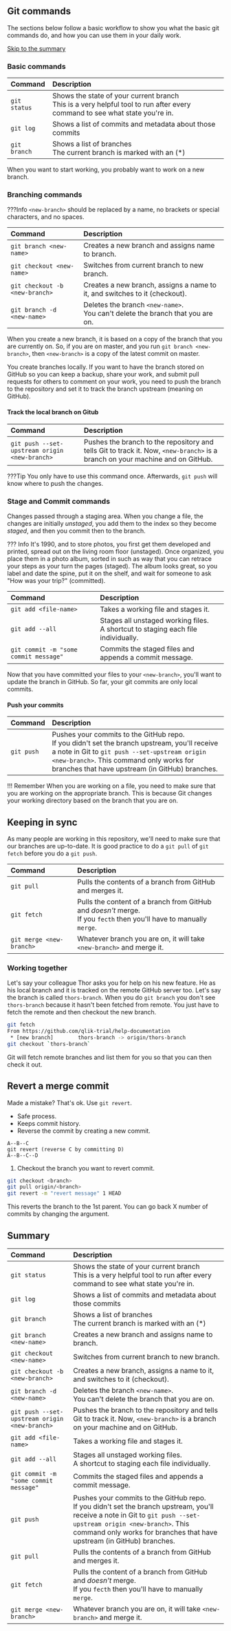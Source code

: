 ## Git commands

The sections below follow a basic workflow to show you what the basic git commands do, and how you can use them in your daily work.

[Skip to the summary](#summary)

### Basic commands

|Command | Description |
|:-------| :---------- |
|`git status`|Shows the state of your current branch </br> This is a very helpful tool to run after every command to see what state you're in.|
|`git log` | Shows a list of commits and metadata about those commits|
|`git branch` | Shows a list of branches</br>The current branch is marked with an (*)|

When you want to start working, you probably want to work on a new branch.

### Branching commands

???Info
    `<new-branch>` should be replaced by a name, no brackets or special characters, and no spaces.

|Command | Description |
|:-------| :---------- |
|`git branch <new-name>`| Creates a new branch and assigns name to branch.|
|`git checkout <new-name>`| Switches from current branch to new branch.|
|`git checkout -b <new-branch>`| Creates a new branch, assigns a name to it, and switches to it (checkout).|
|`git branch -d <new-name>`| Deletes the branch `<new-name>`. </br> You can't delete the branch that you are on.|

When you create a new branch, it is based on a copy of the branch that you are currently on. So, if you are on master, and you run `git branch <new-branch>`, then `<new-branch>` is a copy of the latest commit on master.

You create branches locally. If you want to have the branch stored on GitHub so you can keep a backup, share your work, and submit pull requests for others to comment on your work, you need to push the branch to the repository and set it to track the branch upstream (meaning on GitHub).

#### Track the local branch on Gitub

|Command | Description |
|:-------| :---------- |
|`git push --set-upstream origin <new-branch>`| Pushes the branch to the repository and tells Git to track it. Now, `<new-branch>` is a branch on your machine and on GitHub.

???Tip
    You only have to use this command once. Afterwards, `git push` will know where to push the changes.

### Stage and Commit commands

Changes passed through a staging area. When you change a file, the changes are initially _unstaged_, you add them to the index so they become _staged_, and then you commit then to the branch.

??? Info
    It's 1990, and to store photos, you first get them developed and printed, spread out on the living room floor (unstaged). Once organized, you place them in a photo album, sorted in such as way that you can retrace your steps as your turn the pages (staged). The album looks great, so you label and date the spine, put it on the shelf, and wait for someone to ask "How was your trip?" (committed).

|Command | Description |
|:-------| :---------- |
|`git add <file-name>` | Takes a working file and stages it.|
|`git add --all` | Stages all unstaged working files. </br> A shortcut to staging each file individually.|
|`git commit -m "some commit message"`| Commits the staged files and appends a commit message.|

Now that you have committed your files to your `<new-branch>`, you'll want to update the branch in GitHub. So far, your git commits are only local commits.

#### Push your commits

|Command | Description |
|:-------| :---------- |
|`git push`| Pushes your commits to the GitHub repo.</br>If you didn't set the branch upstream, you'll receive a note in Git to `git push --set-upstream origin <new-branch>`. This command only works for branches that have upstream (in GitHub) branches.

!!! Remember
    When you are working on a file, you need to make sure that you are working on the appropriate branch. This is because Git changes your working directory based on the branch that you are on.

## Keeping in sync

As many people are working in this repository, we'll need to make sure that our branches are up-to-date. It is good practice to do a `git pull` of `git fetch` before you do a `git push`.

|Command | Description |
|:-------| :---------- |
|`git pull`| Pulls the contents of a branch from GitHub and merges it.|
|`git fetch`| Pulls the content of a branch from GitHub and _doesn't_ merge.</br>If you `fecth` then you'll have to manually `merge`.|
|`git merge <new-branch>`|Whatever branch you are on, it will take `<new-branch>` and merge it.|

### Working together

Let's say your colleague Thor asks you for help on his new feature. He as his local branch and it is tracked on the remote GitHub server too. Let's say the branch is called `thors-branch`. When you do `git branch` you don't see `thors-branch` because it hasn't been fetched from remote. You just have to fetch the remote and then checkout the new branch.

```bash
git fetch
From https://github.com/qlik-trial/help-documentation
 * [new branch]        thors-branch -> origin/thors-branch
git checkout `thors-branch`
```

Git will fetch remote branches and list them for you so that you can then check it out.

## Revert a merge commit

Made a mistake? That's ok. Use `git revert`.

* Safe process.
* Keeps commit history.
* Reverse the commit by creating a new commit.

```ascii
A--B--C
git revert (reverse C by committing D)
A--B--C--D
```

1. Checkout the branch you want to revert commit.

```bash
git checkout <branch>
git pull origin/<branch>
git revert -m "revert message" 1 HEAD
```

This reverts the branch to the 1st parent. You can go back X number of commits by changing the argument.

## Summary

|Command | Description |
|:-------| :---------- |
|`git status`|Shows the state of your current branch </br> This is a very helpful tool to run after every command to see what state you're in.|
|`git log` | Shows a list of commits and metadata about those commits|
|`git branch` | Shows a list of branches</br>The current branch is marked with an (*)|
|`git branch <new-name>`| Creates a new branch and assigns name to branch.|
|`git checkout <new-name>`| Switches from current branch to new branch.|
|`git checkout -b <new-branch>`| Creates a new branch, assigns a name to it, and switches to it (checkout).|
|`git branch -d <new-name>`| Deletes the branch `<new-name>`. </br> You can't delete the branch that you are on.|
|`git push --set-upstream origin <new-branch>`| Pushes the branch to the repository and tells Git to track it. Now, `<new-branch>` is a branch on your machine and on GitHub.|
|`git add <file-name>` | Takes a working file and stages it.|
|`git add --all` | Stages all unstaged working files. </br> A shortcut to staging each file individually.|
|`git commit -m "some commit message"`| Commits the staged files and appends a commit message.|
|`git push`| Pushes your commits to the GitHub repo.</br>If you didn't set the branch upstream, you'll receive a note in Git to `git push --set-upstream origin <new-branch>`. This command only works for branches that have upstream (in GitHub) branches.|
|`git pull`| Pulls the contents of a branch from GitHub and merges it.|
|`git fetch`| Pulls the content of a branch from GitHub and _doesn't_ merge.</br>If you `fecth` then you'll have to manually `merge`.|
|`git merge <new-branch>`|Whatever branch you are on, it will take `<new-branch>` and merge it.|